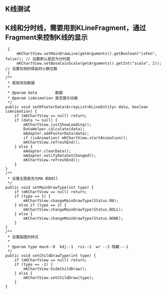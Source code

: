 ## K线测试

## K线和分时线，需要用到KLineFragment，通过Fragment来控制K线的显示

     {
         mKChartView.setMainDrawLine(getArguments().getBoolean("isFen", false)); // 设置默认是否为分时图
         mKChartView.setBaseCoinScale(getArguments().getInt("scale", 2)); // 设置右侧的保留的小数位数
     }
    /**
     * 尾部添加数据
     *
     * @param data        数据
     * @param isAnimation 是否展示动画
     */
    public void setKFooterData(ArrayList<KLineEntity> data, boolean isAnimation) {
        if (mKChartView == null) return;
        if (data != null) {
            mKChartView.justShowLoading();
            DataHelper.calculate(data);
            mAdapter.addFooterData(data);
            if (isAnimation) mKChartView.startAnimation();
            mKChartView.refreshEnd();
        } else {
            mAdapter.clearData();
            mAdapter.notifyDataSetChanged();
            mKChartView.refreshEnd();
        }
    }
    /**
     * 设置主图是否为MA 和BOll
     */
    public void setMainDrawType(int type) {
        if (mKChartView == null) return;
        if (type == 1) {
            mKChartView.changeMainDrawType(Status.MA);
        } else if (type == 2) {
            mKChartView.changeMainDrawType(Status.BOLL);
        } else {
            mKChartView.changeMainDrawType(Status.NONE);
        }
    }
    /**
     * 设置副图的样式
     *
     * @param type macd--0  kdj--1  rsi--2  wr --3 隐藏---1
     */
    public void setChildDrawType(int type) {
        if (mKChartView == null) return;
        if (type == -1) {
            mKChartView.hideChildDraw();
        } else {
            mKChartView.setChildDraw(type);
        }
    }